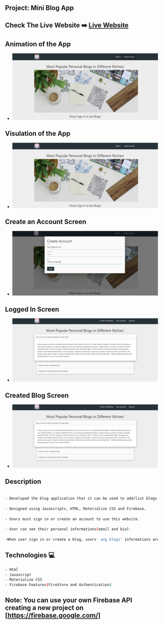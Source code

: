 

## Project: Mini Blog App

## Check The Live Website :arrow_right: [Live Website](https://mini-blog-website.netlify.app/)

## Animation of the App

- ![image](./blog-app.gif)

## Visulation of the App

- ![image](./logged-out.png)

## Create an Account Screen
- ![image](./created-account.png)

## Logged In Screen
- ![image](./logged-in.png)


## Created Blog Screen
- ![image](./logged-in.png)


## Description
```bash

- Developed the blog application that it can be used to add/list blogs.

- Designed using Javascripts, HTML, Materialize CSS and Firebase.

- Users must sign in or create an account to use this website.

- User can see their personal informations(email and bio).

-When user sign in or create a blog, users' ang blogs' informations are stored on Firebase.
```


## Technologies 💻
```bash
- Html
- Javascript
- Materialize CSS
- Firebase Features(FireStore and Authentication)
```
## Note: You can use your own Firebase API creating a new project on [https://firebase.google.com/]

